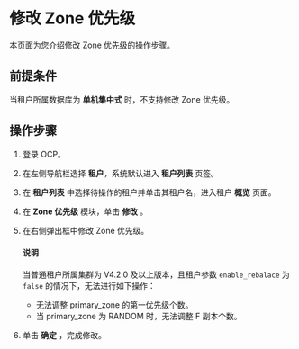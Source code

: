 # 修改 Zone 优先级

本页面为您介绍修改 Zone 优先级的操作步骤。

## 前提条件

当租户所属数据库为 **单机集中式** 时，不支持修改 Zone 优先级。

## 操作步骤

1. 登录 OCP。

2. 在左侧导航栏选择 **租户**，系统默认进入 **租户列表** 页签。

3. 在 **租户列表** 中选择待操作的租户并单击其租户名，进入租户 **概览** 页面。

4. 在 **Zone 优先级** 模块，单击 **修改** 。

5. 在右侧弹出框中修改 Zone 优先级。

    <main id="notice" type='explain'>
    <h4>说明</h4>
    <p>当普通租户所属集群为 V4.2.0 及以上版本，且租户参数 <code>enable_rebalace</code> 为 <code>false</code> 的情况下，无法进行如下操作：<ul><li>无法调整 primary_zone 的第一优先级个数。</li><li>当 primary_zone 为 RANDOM 时，无法调整 F 副本个数。</li></ul></p>
    </main>

6. 单击 **确定** ，完成修改。
